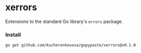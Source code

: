 # xerrors
Extensions to the standard Go library's `errors` package.

### Install
```
go get github.com/kucherenkovova/gopypaste/xerrors@v0.1.0
```